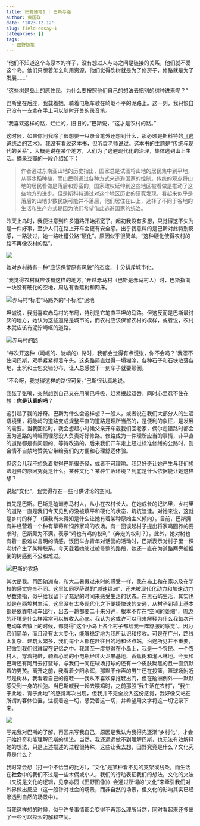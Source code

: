```yaml
---
title: 田野随笔1 | 巴斯与路
author: 黄国政
date: '2023-12-12'
slug: field-essay-1
categories: []
tags:
  - 田野随笔
---
```


<!--more-->

“他们不知道这个岛原本的样子，没有想过人与岛之间是链接的关系，他们就不爱这个岛。他们只想着怎么利用资源，他们觉得砍树就是为了修房子，修路就是为了发展……”

“这些树是岛上的原住民，为什么要按照他们自己的想法去把别的树种进来呢？”

巴斯坐在后座，我载着她，骑着电瓶车驶在崎岖不平的泥路上。这一刻，我只恨自己没有一支拿在手上可以随时开关的录音笔。

“我喜欢这样的路，烂烂的，旧旧的。”巴斯说，“这才是农村的路。”

这时候，如果你问我除了很想要一只录音笔外还想到什么，那必须是斯科特的[《逃避统治的艺术》](https://book.douban.com/subject/26743425/)。我没有看过这本书，但听袁老师说过。这本书的主题是“传统与现代的关系”，大概是说在某个地方，人们为了逃避现代化的治理，集体逃到山上生活。摘录豆瓣的一段介绍如下：

> 作者通过东南亚山地的历史指出，国家总是试图将山地的居民集中到平地，从事水稻种植，而山民则通过各种方式来逃避国家的控制。传统的观点将山地的居民看做是落后和野蛮的，国家政权延伸到这些地区被看做是推动了这些地方的进步。但是斯科特通过对这个地区历史的研究发现，看起来似乎是落后的山地少数民族可能并不落后，他们居住在山上，选择了不同于谷地的生活和生产方式是因为他们希望借此逃避国家的统治。

昨天上岛时，我便注意到许多道路开始拓宽了。起初我没有多想，只觉得这不失为是一件好事，至少人们在路上开车会更有安全感。出乎我意料的是巴斯对此特别反感，一路驶过，她一路吐槽公路“硬化”。原因似乎很简单，“这种硬化使得农村的路不再像农村的路”。

![](https://cdn.jsdelivr.net/residualsun1/blog-static/images/2023/12/12-12-build-road.jpg)

她对乡村持有一种“应该保留原有风貌”的态度，十分排斥城市化。

“我觉得农村就应该有这样的地方。”开过赤马村（巴斯是赤马村人）时，巴斯指向一块没有硬化的空地，周边有香蕉树和网床。

![赤马村“标准”马路外的“不标准”泥地](/images/posts/2023/12/12-12-village-road.jpg)

坦诚说，我挺喜欢赤马村的布局，特别是它笔直平坦的马路。但这反而是巴斯最讨厌的地方，她认为这些道路是城市的，而农村应该保留农村的模样，或者说，农村本就应该有泥泞崎岖的道路。

![赤马村的路](https://cdn.jsdelivr.net/residualsun1/blog-static/images/2023/12/12-12-city-road.jpg)

“每次开这种（崎岖的、陡峭的）路时，我都会觉得有点慌张，你不会吗？”我忍不住问巴斯，双手紧紧抓着车头。这条路简直烂得一塌糊涂，各种石子和石块散落各地，土坑和土包交错分布，让人总感觉下一刻车子就要颠倒。

“不会呀，我觉得这样的路很可爱。”巴斯很认真地说。

我张了张嘴，突然想到自己又在用嘴巴呼吸，赶紧抿起双唇，同时心里忍不住在想：**你是认真的吗**？

这引起了我的好奇。巴斯为什么会这样想？一般人，或者说在我们大部分人的生活语境里，将陡峭的道路变成规整平直的道路是理所当然的，是便利的象征，是发展的需要。当我回忆时，我会想起小时候父亲开车载我们回老家，偶尔走错路时都会因为道路的崎岖而埋怨没人负责好好修路。修路成为一件理所应当的事情，非平直的道路都是有问题的、等待改造的。后来我们开车走上经过标准修缮的公路时，则会情不自禁地赞美它带给我们的方便和心理舒适体验。

但这会儿我不想急着觉得巴斯很奇怪，或者不可理喻。我只好奇让她产生与我们想法迥异的原因究竟是什么。某种文化？某种生活环境？到底是什么依据能让她这样想？

说起“文化”，我觉得存在一些可供讨论的空间。

首先是巴斯。巴斯是硇洲赤马村人，从小在农村长大。在她成长的记忆里，乡村里的道路一直是我们今天见到的没被填平和硬化的状态，坑坑洼洼。对她来说，这就是乡村的样子（但我尚未得知是什么让她有着某种原始主义倾向）。目前，巴斯拥有并经营着一个种有草莓和饲养家鸡的农场。有一回谈起村子提出将家鸡圈养的要求时，巴斯颇为不满，表示“鸡也有鸡的权利”（奔走的权利？）。此外，她对树也有着一股难以言明的情感。饭团举办青年对话营的活动时，巴斯表示对村子里一棵老树产生了某种联系。今天载着她驶过被修整的路段，她还一直在为道路两旁被推倒的树感到不公和难过。

![巴斯的农场](https://cdn.jsdelivr.net/residualsun1/blog-static/images/2023/12/12-12-farm.jpg)

其次是我。再回硇洲岛，和大二暑假过来时的感受一样，我在岛上和在家以及在学校的感觉完全不同。这里如同罗萨说的“减速绿洲”，还未被现代化动力和加速动力尽数染指，似乎给我留下了充足的时间来感受生活的状态。在黑石屿生活，其实也就是在西埠村生活，这里没有太多现代化之下便捷快速的交通，从村子到镇上基本都是依靠电动车出行，出去一趟都要二十来分钟，根本不存在“空间的萎缩”，周边的环境是什么样常常可以被收入心底。我认为这或许可以用来解释为什么我每次开电动车去镇上的时候，都觉得“这个小岛上各个村子都给我一阵舒服的感觉”。因为它们简单，而且没有太大变化，能够稳定地为我所认识和接收。可是在广州，路线太复杂、建筑太繁多，我们每个人都在赶往目的地和终点站，沿途所见并不重要，轻微到我们很难留在记忆之中。我甚至一度觉得在小岛上，我是一个农民、一个农村人，穿着拖鞋，骑着心爱的小电瓶经过火龙果基地、香蕉树和灌木林地。今天和巴斯还有阿用去打篮球，与我们一同在球场打球的还有一个皮肤黝黑的且一直沉默着的男孩。离开之前，我看着夕阳余晖，那默不作声的男生还在投篮，篮球场附近尽是树林，我看着自己的拖鞋——我从不喜欢穿拖鞋出门，但在硇洲例外——默默感受到一身的松弛。当巴斯喊我一起去喂鸡时，之前那股“我生活在农村”，“我生于此地，育于此地”的感觉再次出现，但我并不完全投入这份感觉，我好像又站在所谓的客体位置，注视着这一切，感受着这一切，并希望用文字将这一切记录下来。

![](https://cdn.jsdelivr.net/residualsun1/blog-static/images/2023/12/12-12-play-basketball.jpg)

写完我对巴斯的了解，再回来写我自己，原因是我认为我得先逐渐“乡村化”，才会开始好奇和能理解巴斯的想法。当然，我还远远做不到理解巴斯，也无法有效解释她的想法，只是上述描述的过程很特殊，这些让我去想，田野究竟是什么？文化究竟是什么？

我时常会想（打一个不恰当的比方），“文化”是某种看不见的支架或线条，而生活在**社会**中的我们不过是一些木偶或小人，我们的行动表征我们的想法，文化的文法（又说是文化的逻辑，见李亦园《田野图像》）会通过所谓的“文化”来牵引我们对外界做出反应（这一般针对社会的场景，而非自然的场景，但文化的影响其实已经渗透到自然的场景中）。

当我这样想的时候，似乎许多事情都会变得不再那么理所当然，同时看起来还多出了一些可以探索的解释空间。